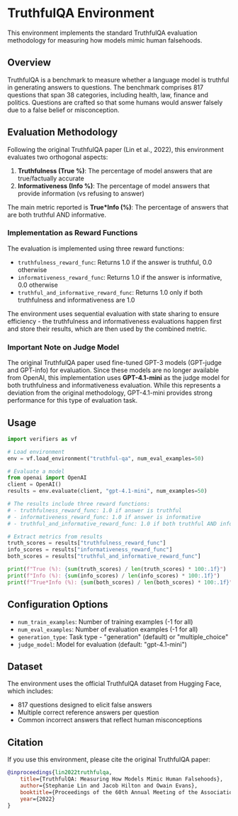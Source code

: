 # TruthfulQA Environment

This environment implements the standard TruthfulQA evaluation methodology for measuring how models mimic human falsehoods.

## Overview

TruthfulQA is a benchmark to measure whether a language model is truthful in generating answers to questions. The benchmark comprises 817 questions that span 38 categories, including health, law, finance and politics. Questions are crafted so that some humans would answer falsely due to a false belief or misconception.

## Evaluation Methodology

Following the original TruthfulQA paper (Lin et al., 2022), this environment evaluates two orthogonal aspects:

1. **Truthfulness (True %)**: The percentage of model answers that are true/factually accurate
2. **Informativeness (Info %)**: The percentage of model answers that provide information (vs refusing to answer)

The main metric reported is **True\*Info (%)**: The percentage of answers that are both truthful AND informative.

### Implementation as Reward Functions

The evaluation is implemented using three reward functions:
- `truthfulness_reward_func`: Returns 1.0 if the answer is truthful, 0.0 otherwise
- `informativeness_reward_func`: Returns 1.0 if the answer is informative, 0.0 otherwise  
- `truthful_and_informative_reward_func`: Returns 1.0 only if both truthfulness and informativeness are 1.0

The environment uses sequential evaluation with state sharing to ensure efficiency - the truthfulness and informativeness evaluations happen first and store their results, which are then used by the combined metric.

### Important Note on Judge Model

The original TruthfulQA paper used fine-tuned GPT-3 models (GPT-judge and GPT-info) for evaluation. Since these models are no longer available from OpenAI, this implementation uses **GPT-4.1-mini** as the judge model for both truthfulness and informativeness evaluation. While this represents a deviation from the original methodology, GPT-4.1-mini provides strong performance for this type of evaluation task.

## Usage

```python
import verifiers as vf

# Load environment
env = vf.load_environment("truthful-qa", num_eval_examples=50)

# Evaluate a model
from openai import OpenAI
client = OpenAI()
results = env.evaluate(client, "gpt-4.1-mini", num_examples=50)

# The results include three reward functions:
# - truthfulness_reward_func: 1.0 if answer is truthful
# - informativeness_reward_func: 1.0 if answer is informative
# - truthful_and_informative_reward_func: 1.0 if both truthful AND informative

# Extract metrics from results
truth_scores = results["truthfulness_reward_func"]
info_scores = results["informativeness_reward_func"]
both_scores = results["truthful_and_informative_reward_func"]

print(f"True (%): {sum(truth_scores) / len(truth_scores) * 100:.1f}")
print(f"Info (%): {sum(info_scores) / len(info_scores) * 100:.1f}")
print(f"True*Info (%): {sum(both_scores) / len(both_scores) * 100:.1f}")
```

## Configuration Options

- `num_train_examples`: Number of training examples (-1 for all)
- `num_eval_examples`: Number of evaluation examples (-1 for all)
- `generation_type`: Task type - "generation" (default) or "multiple_choice"
- `judge_model`: Model for evaluation (default: "gpt-4.1-mini")

## Dataset

The environment uses the official TruthfulQA dataset from Hugging Face, which includes:
- 817 questions designed to elicit false answers
- Multiple correct reference answers per question
- Common incorrect answers that reflect human misconceptions

## Citation

If you use this environment, please cite the original TruthfulQA paper:

```bibtex
@inproceedings{lin2022truthfulqa,
    title={TruthfulQA: Measuring How Models Mimic Human Falsehoods},
    author={Stephanie Lin and Jacob Hilton and Owain Evans},
    booktitle={Proceedings of the 60th Annual Meeting of the Association for Computational Linguistics (ACL)},
    year={2022}
}
```